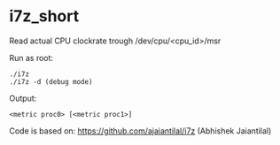 # i7z_short
Read actual CPU clockrate trough /dev/cpu/<cpu_id>/msr

Run as root:

    ./i7z
    ./i7z -d (debug mode)
    
Output:

    <metric proc0> [<metric proc1>]

Code is based on: https://github.com/ajaiantilal/i7z (Abhishek Jaiantilal)
